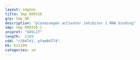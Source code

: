 ```yaml
---
layout: smgene
title: Smp_009310
grp: Smp_00
description: "plasminogen activator inhibitor 1 RNA binding"
smp: Smp_009310.1
uniprot: "G4VL27"
length:  1269
cdd: "cl04741, pfam04774"
kk: K13199
categories: sm
---
```

